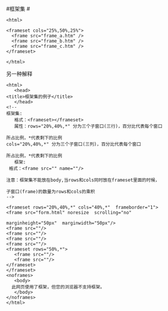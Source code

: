 #框架集 #

    <html>
    
    <frameset cols="25%,50%,25%">
      <frame src="frame_a.htm" />
      <frame src="frame_b.htm" />
      <frame src="frame_c.htm" />
    </frameset>
    
    </html>

另一种解释

    <html>
       <head>
    <title>框架集的例子</title>
       </head>
    <!--
    框架集:
       格式：<frameset></frameset>
       属性：rows="20%,40%,*" 分为三个子窗口(三行)，百分比代表每个窗口
    
    所占比例，*代表剩下的比例
    cols="20%,40%,*" 分为三个子窗口(三列)，百分比代表每个窗口
    
    所占比例，*代表剩下的比例
       框架:
     格式：<frame src="" name=""/>
    
    注意：框架集不能放在body,当rows和cols同时放在frameset里面的时候，
    
    子窗口(frame)的数量为rows和cols的乘积
    -->
    
    <frameset rows="20%,40%,*" cols="40%,*"  frameborder="1">
    <frame src="form.html" noresize  scrolling="no" 
    
    marginheight="50px"  marginwidth="50px"/>
    <frame src=""/>
    <frame src=""/>
    <frame src=""/>
    <frame src=""/>
    <frameset rows="50%,*">
       <frame src=""/>
       <frame src=""/>
    </frameset>
    </frameset>
    <noframes>
       <body>
      此网页使用了框架，但您的浏览器不支持框架。
       </body>
    </noframes>
    </html>


